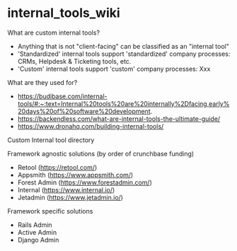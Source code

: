# internal_tools_wiki

What are custom internal tools?
- Anything that is not "client-facing" can be classified as an "internal tool"
- 'Standardized' internal tools support 'standardized' company processes: CRMs, Helpdesk & Ticketing tools, etc.
- 'Custom' internal tools support 'custom' company processes: Xxx

What are they used for?
- https://budibase.com/internal-tools/#:~:text=Internal%20tools%20are%20internally%2Dfacing,early%20days%20of%20software%20development.
- https://backendless.com/what-are-internal-tools-the-ultimate-guide/
- https://www.dronahq.com/building-internal-tools/

Custom Internal tool directory

Framework agnostic solutions (by order of crunchbase funding)
- Retool (https://retool.com/)
- Appsmith (https://www.appsmith.com/)
- Forest Admin (https://www.forestadmin.com/)
- Internal (https://www.internal.io/)
- Jetadmin (https://www.jetadmin.io/)

Framework specific solutions
- Rails Admin
- Active Admin
- Django Admin

